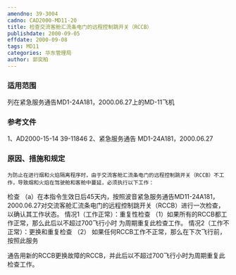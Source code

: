 ```yaml
---
amendno: 39-3004
cadno: CAD2000-MD11-20
title: 检查交流客舱汇流条电门的远程控制跳开关（RCCB）
publishdate: 2000-09-05
effdate: 2000-09-08
tags: MD11
categories: 华东管理局
author: 郭奕柏
---
```


### 适用范围 
列在紧急服务通告MD1-24A181，2000.06.27上的MD-11飞机

<!--more-->
### 参考文件
1、AD2000-15-14 39-11846 
2、紧急服务通告 MD1-24A181，2000.06.27 

### 原因、措施和规定 
    为防止在进行烟和火焰隔离程序时，由于交流客舱汇流条电门的远程控制跳开关（RCCB）不工作，导致烟和火焰在驾驶舱和客舱中蔓延，必须执行以下工作： 
检查 
（a）在本指令生效日后45天内，按照波音紧急服务通告MD11-24A181，2000.06.27对交流客舱汇流条电门的远程控制跳开关（RCCB）进行一次检查，以确认其工作状态。 
情况1（工作正常）：重复性检查 
  （1）如果所有的RCCB都工作正常，那么此后以不超过700飞行小时
为周期重复此检查工作。 情况2（工作不正常）：更换和重复检查 
  （2） 如果任何RCCB工作不正常，那么在下次飞行前，按照此服务
       
通告用新的RCCB更换故障的RCCB，并此后以不超过700飞行小时为周期重复此检查工作。 
